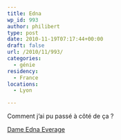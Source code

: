 ```yaml
---
title: Edna
wp_id: 993
author: philibert
type: post
date: 2010-11-19T07:17:44+00:00
draft: false
url: /2010/11/993/
categories:
  - génie
residency:
  - France
locations:
  - Lyon

---
```

Comment j&rsquo;ai pu passé à côté de ça ?

<a href="http://www.google.fr/#sclient=psy&#038;hl=fr&#038;q=dame+edna&#038;aq=f&#038;aqi=g1g-o1&#038;aql=&#038;oq=&#038;gs_rfai=&#038;pbx=1&#038;fp=58ca3b698f0a5136" target="blank">Dame Edna Everage</a>
